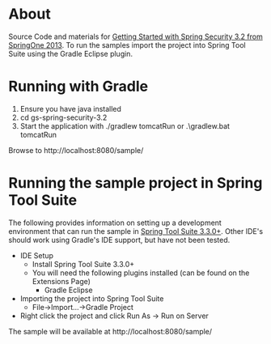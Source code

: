 About
=================

Source Code and materials for [Getting Started with Spring Security 3.2 from SpringOne 2013](www.springone2gx.com/conference/santa_clara/2013/09/session?id=29451). To run the samples import the project into Spring Tool Suite using the Gradle Eclipse plugin.

Running with Gradle
======================

1. Ensure you have java installed
2. cd gs-spring-security-3.2
3. Start the application with ./gradlew tomcatRun or .\gradlew.bat tomcatRun

Browse to http://localhost:8080/sample/

Running the sample project in Spring Tool Suite
==================

The following provides information on setting up a development environment that can run the sample in [Spring Tool Suite 3.3.0+](http://www.springsource.org/sts). Other IDE's should work using Gradle's IDE support, but have not been tested.

* IDE Setup
  * Install Spring Tool Suite 3.3.0+
  * You will need the following plugins installed (can be found on the Extensions Page)
	* Gradle Eclipse
* Importing the project into Spring Tool Suite
  * File->Import...->Gradle Project
* Right click the project and click Run As -> Run on Server

The sample will be available at http://localhost:8080/sample/
